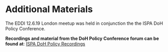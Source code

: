 # Additional Materials

The EDDI 12.6.19 London meetup was held in conjunction the the ISPA DoH Policy Conference.   

**Recordings and material from the DoH Policy Conference forum can be found at**: [ISPA DoH Policy Recordings](https://drive.google.com/drive/folders/1KquCr6r-rCzmVVqvsLnx7TLe59I7ypK8)

